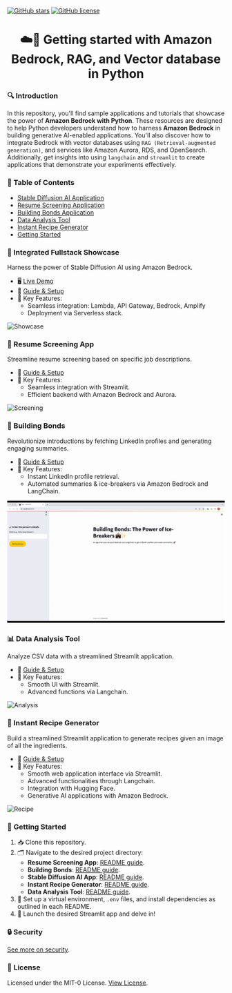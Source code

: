 [![GitHub stars](https://img.shields.io/github/stars/build-on-aws?color=blue&style=flat-square)](https://github.com/build-on-aws/llm-rag-vectordb-python/stargazers) [![GitHub license](https://img.shields.io/github/license/build-on-aws/llm-rag-vectordb-python?color=green&style=flat-square)](https://github.com/build-on-aws/llm-rag-vectordb-python/blob/main/LICENSE)

<h1 align="center">☁️🐍 Getting started with Amazon Bedrock, RAG, and Vector database in Python</h1>

### 🔍 Introduction
In this repository, you'll find sample applications and tutorials that showcase the power of **Amazon Bedrock with Python**. These resources are designed to help Python developers understand how to harness **Amazon Bedrock** in building generative AI-enabled applications. You'll also discover how to integrate Bedrock with vector databases using `RAG (Retrieval-augmented generation)`, and services like Amazon Aurora, RDS, and OpenSearch. Additionally, get insights into using `langchain` and `streamlit` to create applications that demonstrate your experiments effectively.

### 📑 Table of Contents
- [Stable Diffusion AI Application](image-generation-node-js-app)
- [Resume Screening Application](resume-screening-app)
- [Building Bonds Application](data-analysis-tool)
- [Data Analysis Tool](data-analysis-tool)
- [Instant Recipe Generator](ingredient-to-recipe)
- [Getting Started](#getting-started)

### 🚀 Integrated Fullstack Showcase
Harness the power of Stable Diffusion AI using Amazon Bedrock.
- 🖥 [Live Demo](https://main.d1zbstr6nltjhw.amplifyapp.com/)
- 📖 [Guide & Setup](image-generation-node-js-app/README.md)
- 🌠 Key Features:
    - Seamless integration: Lambda, API Gateway, Bedrock, Amplify
    - Deployment via Serverless stack.

![Showcase](image-generation-node-js-app/img/img-gen.gif)

### 📄 Resume Screening App
Streamline resume screening based on specific job descriptions.
- 📖 [Guide & Setup](resume-screening-app/README.md)
- 🌠 Key Features:
    - Seamless integration with Streamlit.
    - Efficient backend with Amazon Bedrock and Aurora.

![Screening](resume-screening-app/Resume-Screener.gif)

### 🤝 Building Bonds
Revolutionize introductions by fetching LinkedIn profiles and generating engaging summaries.
- 📖 [Guide & Setup](building-bonds/README.md)
- 🌠 Key Features:
    - Instant LinkedIn profile retrieval.
    - Automated summaries & ice-breakers via Amazon Bedrock and LangChain.

![Bonds](building-bonds/boundbuilding.gif)

### 📊 Data Analysis Tool
Analyze CSV data with a streamlined Streamlit application.
- 📖 [Guide & Setup](data-analysis-tool/README.md)
- 🌠 Key Features:
    - Smooth UI with Streamlit.
    - Advanced functions via Langchain.

![Analysis](data-analysis-tool/da.gif)

### 🥘 Instant Recipe Generator
Build a streamlined Streamlit application to generate recipes given an image of all the ingredients.
- 📖 [Guide & Setup](/llm-rag-vectordb-python/ingredient-to-recipe/README.md)
- 🌠 Key Features:
    - Smooth web application interface via Streamlit.
    - Advanced functionalities through Langchain.
    - Integration with Hugging Face.
    - Generative AI applications with Amazon Bedrock.

![Recipe](ingredient-to-recipe/rec.gif)

### 💼 **Getting Started**

1. 📥 Clone this repository.
2. 🗂 Navigate to the desired project directory:
    - **Resume Screening App**: [README guide](resume-screening-app/README.md).
    - **Building Bonds**: [README guide](building-bonds/README.md).
    - **Stable Diffusion AI App**: [README guide](image-generation-node-js-app/README.md).
    - **Instant Recipe Generator**: [README guide](ingredient-to-recipe/README.md).
    - **Data Analysis Tool**: [README guide](data-analysis-tool/README.md).
3. 🔧 Set up a virtual environment, `.env` files, and install dependencies as outlined in each README.
4. 🚀 Launch the desired Streamlit app and delve in!


### 🔒 **Security**
[See more on security](CONTRIBUTING.md#security-issue-notifications).

### 📜 **License**
Licensed under the MIT-0 License. [View License](LICENSE).